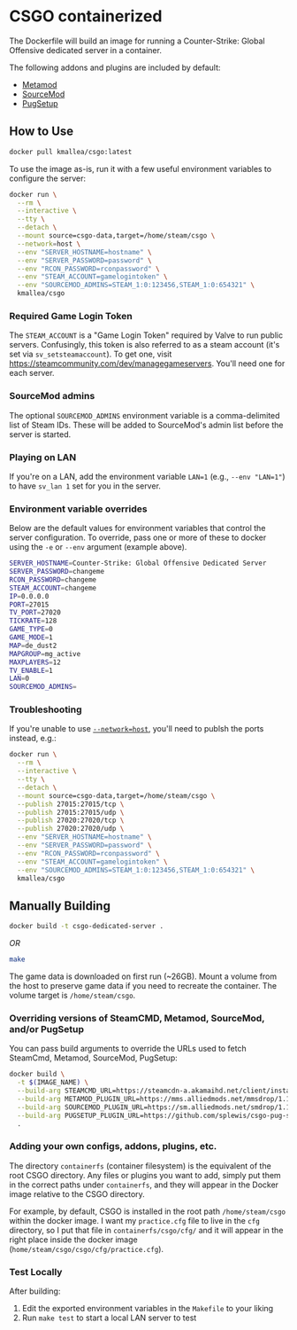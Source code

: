 # CSGO containerized

The Dockerfile will build an image for running a Counter-Strike: Global Offensive dedicated server in a container.

The following addons and plugins are included by default:

- [Metamod](https://www.sourcemm.net/)
- [SourceMod](https://www.sourcemod.net/)
- [PugSetup](https://github.com/splewis/csgo-pug-setup)

## How to Use

```bash
docker pull kmallea/csgo:latest
```

To use the image as-is, run it with a few useful environment variables to configure the server:

```bash
docker run \
  --rm \
  --interactive \
  --tty \
  --detach \
  --mount source=csgo-data,target=/home/steam/csgo \
  --network=host \
  --env "SERVER_HOSTNAME=hostname" \
  --env "SERVER_PASSWORD=password" \
  --env "RCON_PASSWORD=rconpassword" \
  --env "STEAM_ACCOUNT=gamelogintoken" \
  --env "SOURCEMOD_ADMINS=STEAM_1:0:123456,STEAM_1:0:654321" \
  kmallea/csgo
```

### Required Game Login Token

The `STEAM_ACCOUNT` is a "Game Login Token" required by Valve to run public servers. Confusingly, this token is also referred to as a steam account (it's set via `sv_setsteamaccount`). To get one, visit https://steamcommunity.com/dev/managegameservers. You'll need one for each server.

### SourceMod admins

The optional `SOURCEMOD_ADMINS` environment variable is a comma-delimited list of Steam IDs. These will be added to SourceMod's admin list before the server is started.

### Playing on LAN

If you're on a LAN, add the environment variable `LAN=1` (e.g., `--env "LAN=1"`) to have `sv_lan 1` set for you in the server.


### Environment variable overrides

Below are the default values for environment variables that control the server configuration. To override, pass one or more of these to docker using the `-e` or `--env` argument (example above).

```bash
SERVER_HOSTNAME=Counter-Strike: Global Offensive Dedicated Server
SERVER_PASSWORD=changeme
RCON_PASSWORD=changeme
STEAM_ACCOUNT=changeme
IP=0.0.0.0
PORT=27015
TV_PORT=27020
TICKRATE=128
GAME_TYPE=0
GAME_MODE=1
MAP=de_dust2
MAPGROUP=mg_active
MAXPLAYERS=12
TV_ENABLE=1
LAN=0
SOURCEMOD_ADMINS=
```

### Troubleshooting

If you're unable to use [`--network=host`](https://docs.docker.com/network/host/), you'll need to publsh the ports instead, e.g.:

```bash
docker run \
  --rm \
  --interactive \
  --tty \
  --detach \
  --mount source=csgo-data,target=/home/steam/csgo \
  --publish 27015:27015/tcp \
  --publish 27015:27015/udp \
  --publish 27020:27020/tcp \
  --publish 27020:27020/udp \
  --env "SERVER_HOSTNAME=hostname" \
  --env "SERVER_PASSWORD=password" \
  --env "RCON_PASSWORD=rconpassword" \
  --env "STEAM_ACCOUNT=gamelogintoken" \
  --env "SOURCEMOD_ADMINS=STEAM_1:0:123456,STEAM_1:0:654321" \
  kmallea/csgo
```

## Manually Building

```bash
docker build -t csgo-dedicated-server .
```

_OR_

```bash
make
```

The game data is downloaded on first run (~26GB). Mount a volume from the host to preserve game data if you need to recreate the container. The volume target is `/home/steam/csgo`.

### Overriding versions of SteamCMD, Metamod, SourceMod, and/or PugSetup

You can pass build arguments to override the URLs used to fetch SteamCmd, Metamod, SourceMod, PugSetup:

```bash
docker build \
  -t $(IMAGE_NAME) \
  --build-arg STEAMCMD_URL=https://steamcdn-a.akamaihd.net/client/installer/steamcmd_linux.tar.gz \
  --build-arg METAMOD_PLUGIN_URL=https://mms.alliedmods.net/mmsdrop/1.10/mmsource-1.10.7-git971-linux.tar.gz \
  --build-arg SOURCEMOD_PLUGIN_URL=https://sm.alliedmods.net/smdrop/1.10/sourcemod-1.10.0-git6474-linux.tar.gz \
  --build-arg PUGSETUP_PLUGIN_URL=https://github.com/splewis/csgo-pug-setup/releases/download/2.0.5/pugsetup_2.0.5.zip \
  .
```

### Adding your own configs, addons, plugins, etc.

The directory `containerfs` (container filesystem) is the equivalent of the root CSGO directory. Any files or plugins you want to add, simply put them in the correct paths under `containerfs`, and they will appear in the Docker image relative to the CSGO directory.

For example, by default, CSGO is installed in the root path `/home/steam/csgo` within the docker image. I want my `practice.cfg` file to live in the `cfg` directory, so I put that file in `containerfs/csgo/cfg/` and it will appear in the right place inside the docker image (`home/steam/csgo/csgo/cfg/practice.cfg`).

### Test Locally

After building:

1. Edit the exported environment variables in the `Makefile` to your liking
2. Run `make test` to start a local LAN server to test